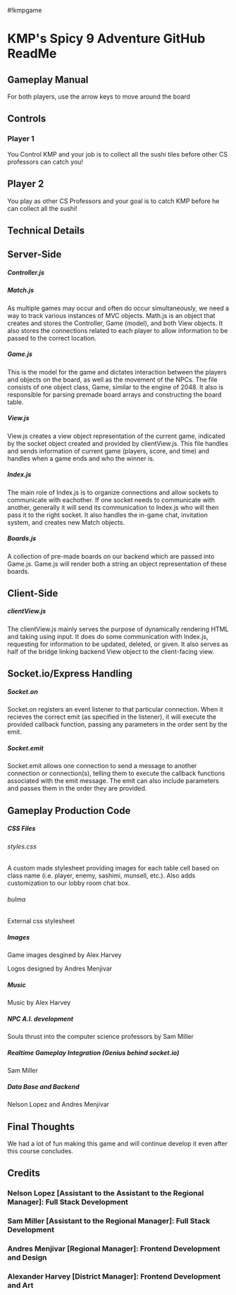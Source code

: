#!kmpgame

<h1>KMP's Spicy 9 Adventure GitHub ReadMe</h1>

## Gameplay Manual
<p>For both players, use the arrow keys to move around the board</p>
<h2>Controls</h2>
    <h3>Player 1</h3>
        <p>You Control KMP and your job is to collect all the sushi tiles before other CS professors can catch you!</p>

<h2>Player 2</h2>
    <p>You play as other CS Professors and your goal is to catch KMP before he can collect all the sushi!</p>

## Technical Details
<h2> Server-Side </h2>
    <h5>Controller.js<h5>
    <h5>Match.js</h5>
        <p>As multiple games may occur and often do occur simultaneously, we need a way to track various instances of MVC objects. Math.js is an object that creates and stores the Controller, Game (model), and both View objects. It also stores the connections related to each player to allow information to be passed to the correct location.</p>
    <h5>Game.js</h5>
        <p>This is the model for the game and dictates interaction between the players and objects on the board, as well as the movement of the NPCs. The file consists of one object class, Game, similar to the engine of 2048. It also is responsible for parsing premade board arrays and constructing the board table.</p>
    <h5>View.js</h5>
        <p>View.js creates a view object representation of the current game, indicated by the socket object created and provided by clientView.js. This file handles and sends information of current game (players, score, and time) and handles when a game ends and who the winner is.</p>
    <h5>Index.js</h5>
        <p>The main role of Index.js is to organize connections and allow sockets to communicate with eachother. If one socket needs to communicate with another, generally it will send its communication to Index.js who will then pass it to the right socket. It also handles the in-game chat, invitation system, and creates new Match objects.</p>
    <h5>Boards.js</h5>
        <p>A collection of pre-made boards on our backend which are passed into Game.js. Game.js will render both a string an object representation of these boards.</p>
<h2> Client-Side </h2>
    <h5>clientView.js</h5>
        <p> The clientView.js mainly serves the purpose of dynamically rendering HTML and taking using input. It does do some communication with Index.js, requesting for information to be updated, deleted, or given. It also serves as half of the bridge linking backend View object to the client-facing view.</p>

## Socket.io/Express Handling
<h5>Socket.on</h5>  
    <p>Socket.on registers an event listener to that particular connection. When it recieves the correct emit (as specified in the listener), it will execute the provided callback function, passing any parameters in the order sent by the emit.</p>
<h5>Socket.emit</h5>
    <p>Socket.emit allows one connection to send a message to another connection or connection(s), telling them to execute the callback functions associated with the emit message. The emit can also include parameters and passes them in the order they are provided.</p>

## Gameplay Production Code
<h5>CSS Files</h5>
    <h6>styles.css</h6>
        <p>A custom made stylesheet providing images for each table cell based on class name (i.e. player, enemy, sashimi, munsell, etc.). Also adds customization to our lobby room chat box.</p>
    <h6>bulma</h6>
        <p>External css stylesheet</p>
<h5>Images</h5>
    <p>Game images desgined by Alex Harvey</p>
    <p>Logos designed by Andres Menjivar</p>
<h5>Music</h5>
    <p>Music by Alex Harvey</p>
<h5>NPC A.I. development</h5>
    <p>Souls thrust into the computer science professors by Sam Miller</p>
<h5>Realtime Gameplay Integration (Genius behind socket.io)</h5>
    <p>Sam Miller</p>
<h5>Data Base and Backend</h5>
    <p>Nelson Lopez and Andres Menjivar</p>

<!--<p>Nelson Lopez originally established this in the early 1700s on dare from Kris Jordan's Ancestors. They all said he couldn't do it, especially considering computers hadn't been invented yet. But who's laughing now? Not Kris Jordan, that's for sure.</p>-->

## Final Thoughts 
<p>We had a lot of fun making this game and will continue develop it even after this course concludes.</p>

## Credits
<h3>Nelson Lopez [Assistant to the Assistant to the Regional Manager]: Full Stack Development</h3>
<h3>Sam Miller [Assistant to the Regional Manager]: Full Stack Development</h3>
<h3>Andres Menjivar [Regional Manager]: Frontend Development and Design</h3>
<h3>Alexander Harvey [District Manager]: Frontend Development and Art</h3>
